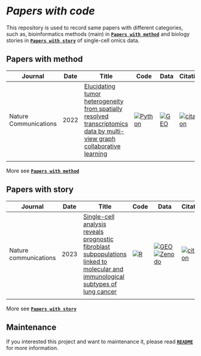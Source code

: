 <!--
This repository is builded and maintained by Mengxu(mengxu98@qq.com).
If you interested it, please add items as follow rules, and PR:
You can choose one of the following ways:
1) Refer to the 'README' file and manually fill in the following information:
    Add "| Journal | Date | Title | Code | Data | Citation |";
        For Journal and Title, please sort by A-Z;
        For Date, please sort by published date;
        For Code and Data, please reference: https://img.shields.io/;
        For Citation, the data of Citation could obtain from: https://www.semanticscholar.org/.
2) Automatically fill in information using 'extract_paper_infor' function:
    Parameter: 'url_paper', need to provide a link to the paper from https://www.semanticscholar.org/;
    Parameter: 'code_language', the main programming languages used in the paper;
    Parameter: 'url_code', code storage address in the paper;
    Parameter: 'data_database', database for storing data in the paper;
    Parameter: 'url_data', data storage address in the paper.
    Note: please shut down the proxy service when using this script!
If you encounter any problems while using the script, please issue on GitHub.
-->
# *Papers with code*
This repository is used to record same papers with different categories, such as, bioinformatics methods (main) in [**`Papers with method`**](/papers/papers-with-method.md) and biology stories in [**`Papers with story`**](/papers/papers-with-story.md) of single-cell omics data.

## Papers with method
| Journal | Date | Title | Code | Data | Citation |
| -- | -- | -- | -- | -- | -- |
| Nature Communications | 2022 | [Elucidating tumor heterogeneity from spatially resolved transcriptomics data by multi-view graph collaborative learning](https://doi.org/10.1038/s41467-022-33619-9) | [![Python](https://img.shields.io/badge/-Python-3572a5)](https://github.com/cmzuo11/stMVC) | [![GEO](https://img.shields.io/badge/-GEO-336699)](https://www.ncbi.nlm.nih.gov/geo/query/acc.cgi?acc=GSE176078) | [![citation](https://img.shields.io/badge/dynamic/json?label=citation&query=citationCount&url=https%3A%2F%2Fapi.semanticscholar.org%2Fgraph%2Fv1%2Fpaper%2F09690abc5440dec515c14256dccf7fe45acee988%3Ffields%3DcitationCount)](https://www.semanticscholar.org/paper/09690abc5440dec515c14256dccf7fe45acee988) |
|||||||

More see [**`Papers with method`**](/papers/papers-with-method.md)

## Papers with story
| Journal | Date | Title | Code | Data | Citation |
| -- | -- | -- | -- | -- | -- |
| Nature communications | 2023 | [Single-cell analysis reveals prognostic fibroblast subpopulations linked to molecular and immunological subtypes of lung cancer](https://doi.org/10.1038/s41467-023-35832-6) | [![R](https://img.shields.io/badge/-R-198ce7)](https://github.com/cjh-lab/NCOMMS_NSCLC_scFibs) | [![GEO](https://img.shields.io/badge/-GEO-336699)](https://www.ncbi.nlm.nih.gov/geo/query/acc.cgi?acc=GSE153935) [![Zenodo](https://img.shields.io/badge/-Zenodo-024dad)](https://zenodo.org/record/7400873#.ZCZBDl5LgQ8) | [![citation](https://img.shields.io/badge/dynamic/json?label=citation&query=citationCount&url=https%3A%2F%2Fapi.semanticscholar.org%2Fgraph%2Fv1%2Fpaper%2Fa5b158dbafff3ade8a9779c134441e5f3db18e2d%3Ffields%3DcitationCount)](https://www.semanticscholar.org/paper/Single-cell-analysis-reveals-prognostic-fibroblast-Hanley-Waise/a5b158dbafff3ade8a9779c134441e5f3db18e2d) |
|||||||

More see [**`Papers with story`**](/papers/papers-with-story.md)

## Maintenance
If you interested this project and want to maintenance it, please read [**`README`**](/papers/README.md) for more information.
